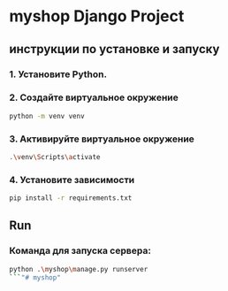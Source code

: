 # myshop Django Project

##  инструкции по установке и запуску

### 1. Установите Python.

### 2. Создайте виртуальное окружение
```bash
python -m venv venv
```

### 3. Активируйте виртуальное окружение
```bash
.\venv\Scripts\activate
```

### 4. Установите зависимости
```bash
pip install -r requirements.txt
```

## Run

### Команда для запуска сервера:
```bash
python .\myshop\manage.py runserver
```"# myshop"
